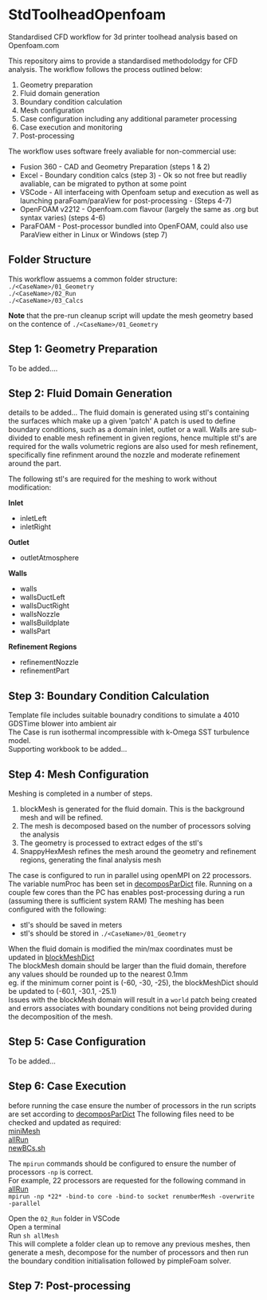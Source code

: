 # StdToolheadOpenfoam
Standardised CFD workflow for 3d printer toolhead analysis based on Openfoam.com

This repository aims to provide a standardised methodolodgy for CFD analysis.
The workflow follows the process outlined below:
1) Geometry preparation
2) Fluid domain generation
3) Boundary condition calculation
4) Mesh configuration
5) Case configuration including any additional parameter processing
6) Case execution and monitoring
7) Post-processing

The workflow uses software freely avaliable for non-commercial use:
* Fusion 360 - CAD and Geometry Preparation (steps 1 & 2)
* Excel - Boundary condition calcs (step 3) - Ok so not free but readliy avaliable, can be migrated to python at some point   
* VSCode - All interfaceing with Openfoam setup and execution as well as launching paraFoam/paraView for post-processing - (Steps 4-7)
* OpenFOAM v2212 - Openfoam.com flavour (largely the same as .org but syntax varies) (steps 4-6)
* ParaFOAM - Post-processor bundled into OpenFOAM, could also use ParaView either in Linux or Windows (step 7)

## Folder Structure
This workflow assuems a common folder structure:
<br>	`./<CaseName>/01_Geometry`
<br> 	`./<CaseName>/02_Run`
<br>	`./<CaseName>/03_Calcs`

**Note** that the pre-run cleanup script will update the mesh geometry based on the contence of `./<CaseName>/01_Geometry` 

## Step 1: Geometry Preparation
To be added....

## Step 2: Fluid Domain Generation
details to be added...
The fluid domain is generated using stl's containing the surfaces which make up a given 'patch'
A patch is used to define boundary conditions, such as a domain inlet, outlet or a wall.
Walls are sub-divided to enable mesh refinement in given regions, hence multiple stl's are required for the walls
volumetric regions are also used for mesh refinement, specifically fine refinment around the nozzle and moderate refinement around the part.

The following stl's are required for the meshing to work without modification: 

**Inlet**
* inletLeft
* inletRight

**Outlet**
* outletAtmosphere

**Walls**
* walls
* wallsDuctLeft
* wallsDuctRight
* wallsNozzle
* wallsBuildplate
* wallsPart

**Refinement Regions**
* refinementNozzle
* refinementPart

## Step 3: Boundary Condition Calculation
Template file includes suitable bounadry conditions to simulate a 4010 GDSTime blower into ambient air
<br>The Case is run isothermal incompressible with k-Omega SST turbulence model.
<br>Supporting workbook to be added... 

## Step 4: Mesh Configuration
Meshing is completed in a number of steps.
1) blockMesh is generated for the fluid domain. This is the background mesh and will be refined.
2) The mesh is decomposed based on the number of processors solving the analysis
3) The geometry is processed to extract edges of the stl's
4) SnappyHexMesh refines the mesh around the geometry and refinement regions, generating the final analysis mesh

The case is configured to run in parallel using openMPI on 22 processors.
The variable numProc has been set in [decomposParDict](./02_Run/system/decomposeParDict) file.
Running on a couple few cores than the PC has enables post-processing during a run (assuming there is sufficient system RAM)
The meshing has been configured with the following:
* stl's should be saved in meters
* stl's should be stored in `./<CaseName>/01_Geometry`

When the fluid domain is modified the min/max coordinates must be updated in [blockMeshDict](./02_Run/system/blockMeshDict)
<br> The blockMesh domain should be larger than the fluid domain, therefore any values should be rounded up to the nearest 0.1mm
<br> eg. if the minimum corner point is (-60, -30, -25), the blockMeshDict should be updated to (-60.1, -30.1, -25.1)
<br> Issues with the blockMesh domain will result in a `world` patch being created and errors associates with boundary conditions not being provided during the decomposition of the mesh.

## Step 5: Case Configuration
To be added... 

## Step 6: Case Execution
before running the case ensure the number of processors in the run scripts are set according to [decomposParDict](./02_Run/system/decomposeParDict) 
The following files need to be checked and updated as required:
<br> [miniMesh](./miniMesh)
<br> [allRun](./allRun)
<br> [newBCs.sh](./newBCs.sh)

The `mpirun` commands should be configured to ensure the number of processors `-np` is correct.
<br> For example, 22 processors are requested for the following command in [allRun](./allRun) 
<br> `mpirun -np *22* -bind-to core -bind-to socket renumberMesh -overwrite -parallel`

Open the `02_Run` folder in VSCode
<br> Open a terminal
<br> Run `sh allMesh`
<br> This will complete a folder clean up to remove any previous meshes, then generate a mesh, decompose for the number of processors and then run the boundary condition initialisation followed by pimpleFoam solver. 

## Step 7: Post-processing

